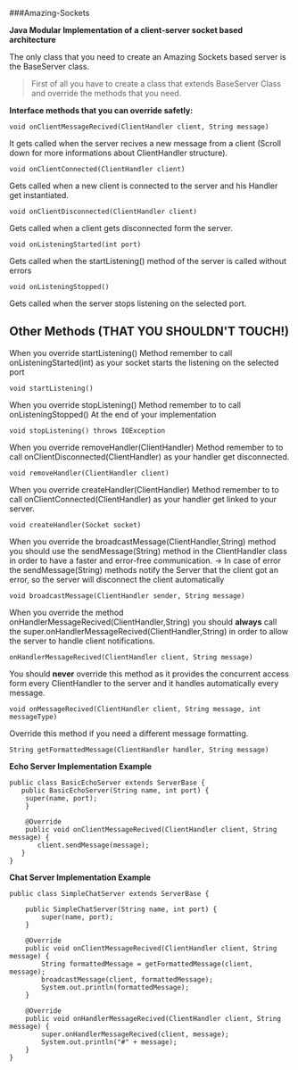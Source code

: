 ###Amazing-Sockets


**Java Modular Implementation of a client-server socket based architecture**

The only class that you need to create an Amazing Sockets based server is the BaseServer class.

> First of all you have to create a class that extends BaseServer Class and override the methods that you need.

**Interface methods that you can override safetly:**


	void onClientMessageRecived(ClientHandler client, String message)
It gets called when the server recives a new message from a client 
(Scroll down for more informations about ClientHandler structure).

	void onClientConnected(ClientHandler client)
Gets called when a new client is connected to the server and his Handler get instantiated.

	void onClientDisconnected(ClientHandler client)
Gets called when a client gets disconnected form the server.

	void onListeningStarted(int port)
Gets called when the startListening() method of the server is called without errors

	void onListeningStopped()
Gets called when the server stops listening on the selected port.

## **Other Methods (THAT YOU SHOULDN'T TOUCH!)**

When you override startListening() Method remember to call onListeningStarted(int)
as your socket starts the listening on the selected port

	void startListening()
   
When you override stopListening() Method remember to to call onListeningStopped()
At the end of your implementation

	void stopListening() throws IOException
    
When you override removeHandler(ClientHandler) Method remember to to call onClientDisconnected(ClientHandler) as your handler get disconnected.

	void removeHandler(ClientHandler client)
    
When you override createHandler(ClientHandler) Method remember to to call onClientConnected(ClientHandler) as your handler get linked to your server.   

	void createHandler(Socket socket)
    
When you override the broadcastMessage(ClientHandler,String) method you should use the
sendMessage(String) method in the ClientHandler class in order to have a faster and error-free communication.
-> In case of error the sendMessage(String) methods notify the Server that the client got an error, so the server will disconnect the client automatically

	void broadcastMessage(ClientHandler sender, String message)
    
    
When you override the method onHandlerMessageRecived(ClientHandler,String) you should **always** call the super.onHandlerMessageRecived(ClientHandler,String) in order to allow the server to handle client notifications.

	onHandlerMessageRecived(ClientHandler client, String message)
    
You should **never** override this method as it provides the concurrent access form every ClientHandler to the server and it handles automatically every message.

	void onMessageRecived(ClientHandler client, String message, int messageType)	
    
Override this method if you need a different message formatting.

    String getFormattedMessage(ClientHandler handler, String message)
    
**Echo Server Implementation Example**

	public class BasicEchoServer extends ServerBase {
	   public BasicEchoServer(String name, int port) {
	    super(name, port);
	    }

	    @Override
	    public void onClientMessageRecived(ClientHandler client, String message) {
	       client.sendMessage(message);
	   }
	}

**Chat Server Implementation Example**

	public class SimpleChatServer extends ServerBase {

    	public SimpleChatServer(String name, int port) {
        	super(name, port);
    	}

    	@Override
    	public void onClientMessageRecived(ClientHandler client, String message) {
        	String formattedMessage = getFormattedMessage(client, message);
        	broadcastMessage(client, formattedMessage);
        	System.out.println(formattedMessage);
    	}

    	@Override
    	public void onHandlerMessageRecived(ClientHandler client, String message) {
        	super.onHandlerMessageRecived(client, message);
        	System.out.println("#" + message);
    	}
	}
